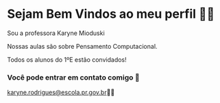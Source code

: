 #  Sejam Bem Vindos ao meu perfil 👨‍🎓 

Sou a professora Karyne Mioduski 

Nossas aulas são sobre Pensamento Computacional.

Todos os alunos do 1ºE estão convidados!

### Você pode entrar em contato comigo 📧

karyne.rodrigues@escola.pr.gov.br🧑‍💻
